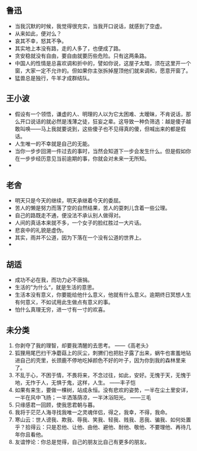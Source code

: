 ## 鲁迅

* 当我沉默的时候，我觉得很充实，当我开口说话，就感到了空虚。
* 从来如此，便对么？
* 哀其不幸，怒其不争。
* 其实地上本没有路，走的人多了，也便成了路。
* 贪安稳就没有自由，要自由就要历些危险。只有这两条路。
* 中国人的性情是总喜欢调和折中的，譬如你说，这屋子太暗，须在这里开一个窗，大家一定不允许的。但如果你主张拆掉屋顶他们就来调和，愿意开窗了。
* 猛兽总是独行，牛羊才成群结队。

## 王小波

* 假设有一个领悟，谦虚的人、明理的人以为它太困难、太暧昧，不肯说话，那么开口说话的就必然是浅薄之徒，狂妄之辈。这导致一种负筛选：越是傻子越敢叫唤——马上我就要说到，这些傻子也不见得真的傻，但喊出来的都是假话。
* 人生唯一的不幸就是自己的无能。
* 当你一步步回溯一件过去的事时，当然会知道下一步会发生什么。但是假如你在一步步经历意见当前逾期的事，你就会对未来一无所知。
* 

## 老舍

* 明天只是今天的继续，明天承继着今天的委屈。
* 苦人的懒是努力而落了空的自然结果，苦人的耍刺儿含着一些公理。
* 自己的路既走不通，便没法不承认别人做得对。
* 人间的真话本来就不多，一个女子的脸红胜过一大片话。
* 悲哀中的礼貌是虚伪。
* 其实，雨并不公道，因为下落在一个没有公道的世界上。
* 

## 胡适

* 成功不必在我，而功力必不唐捐。
* 生活的”为什么“，就是生活的意思。
* 生活本没有意义，你要能给他什么意义，他就有什么意义。逾期终日冥想人生有何意义，不如试用此生做点有意义的事。
* 怕什么真理无穷，进一寸有一寸的欢喜。





## 未分类

1. 你剥夺了我的理智，却要我清醒的去思考。  ——《高老头》
2. 狐狸用尾巴扫干净蘑菇上的灰尘，刺猬们也把肚子露了出来，蜗牛也害羞地钻进自己的壳里，长颈鹿不停地吃掉颜色不好的叶子，因为你到我的森林里来了。
3. 不乱于心，不困于情，不畏将来，不念过往，如此，安好。无愧于天，无愧于地，无怍于人，无惧于鬼，这样，人生。  ——丰子恺
4. 如果有来生，要做一棵树，站成永恒。没有悲欢的姿势，一半在尘土里安详，一半在风中飞扬；一半洒落荫凉，一半沐浴阳光。  ——三毛
5. 只缘感君一回顾，使我思君朝与暮。
6. 我将于茫茫人海寻找我唯一之灵魂伴侣，得之，我幸，不得，我命。
7. 寒山云：世人谤我、欺我、辱我、笑我、轻我、贱我、恶我、骗我、如何处置乎？拾得云：只是忍他、让他、由他、避他、耐他、敬他、不要理他、再待几年你且看他。
8. 友谊悖论：你总是觉得，自己的朋友比自己有更多的朋友。

